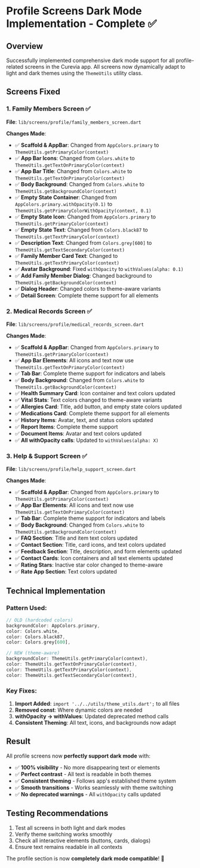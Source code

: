 # Profile Screens Dark Mode Implementation - Complete ✅

## **Overview**
Successfully implemented comprehensive dark mode support for all profile-related screens in the Curevia app. All screens now dynamically adapt to light and dark themes using the `ThemeUtils` utility class.

## **Screens Fixed**

### **1. Family Members Screen** ✅
**File**: `lib/screens/profile/family_members_screen.dart`

**Changes Made**:
- ✅ **Scaffold & AppBar**: Changed from `AppColors.primary` to `ThemeUtils.getPrimaryColor(context)`
- ✅ **App Bar Icons**: Changed from `Colors.white` to `ThemeUtils.getTextOnPrimaryColor(context)`
- ✅ **App Bar Title**: Changed from `Colors.white` to `ThemeUtils.getTextOnPrimaryColor(context)`
- ✅ **Body Background**: Changed from `Colors.white` to `ThemeUtils.getBackgroundColor(context)`
- ✅ **Empty State Container**: Changed from `AppColors.primary.withOpacity(0.1)` to `ThemeUtils.getPrimaryColorWithOpacity(context, 0.1)`
- ✅ **Empty State Icon**: Changed from `AppColors.primary` to `ThemeUtils.getPrimaryColor(context)`
- ✅ **Empty State Text**: Changed from `Colors.black87` to `ThemeUtils.getTextPrimaryColor(context)`
- ✅ **Description Text**: Changed from `Colors.grey[600]` to `ThemeUtils.getTextSecondaryColor(context)`
- ✅ **Family Member Card Text**: Changed to `ThemeUtils.getTextPrimaryColor(context)`
- ✅ **Avatar Background**: Fixed `withOpacity` to `withValues(alpha: 0.1)`
- ✅ **Add Family Member Dialog**: Changed background to `ThemeUtils.getBackgroundColor(context)`
- ✅ **Dialog Header**: Changed colors to theme-aware variants
- ✅ **Detail Screen**: Complete theme support for all elements

### **2. Medical Records Screen** ✅
**File**: `lib/screens/profile/medical_records_screen.dart`

**Changes Made**:
- ✅ **Scaffold & AppBar**: Changed from `AppColors.primary` to `ThemeUtils.getPrimaryColor(context)`
- ✅ **App Bar Elements**: All icons and text now use `ThemeUtils.getTextOnPrimaryColor(context)`
- ✅ **Tab Bar**: Complete theme support for indicators and labels
- ✅ **Body Background**: Changed from `Colors.white` to `ThemeUtils.getBackgroundColor(context)`
- ✅ **Health Summary Card**: Icon container and text colors updated
- ✅ **Vital Stats**: Text colors changed to theme-aware variants
- ✅ **Allergies Card**: Title, add button, and empty state colors updated
- ✅ **Medications Card**: Complete theme support for all elements
- ✅ **History Items**: Avatar, text, and status colors updated
- ✅ **Report Items**: Complete theme support
- ✅ **Document Items**: Avatar and text colors updated
- ✅ **All withOpacity calls**: Updated to `withValues(alpha: X)`

### **3. Help & Support Screen** ✅
**File**: `lib/screens/profile/help_support_screen.dart`

**Changes Made**:
- ✅ **Scaffold & AppBar**: Changed from `AppColors.primary` to `ThemeUtils.getPrimaryColor(context)`
- ✅ **App Bar Elements**: All icons and text now use `ThemeUtils.getTextOnPrimaryColor(context)`
- ✅ **Tab Bar**: Complete theme support for indicators and labels
- ✅ **Body Background**: Changed from `Colors.white` to `ThemeUtils.getBackgroundColor(context)`
- ✅ **FAQ Section**: Title and item text colors updated
- ✅ **Contact Section**: Title, card icons, and text colors updated
- ✅ **Feedback Section**: Title, description, and form elements updated
- ✅ **Contact Cards**: Icon containers and all text elements updated
- ✅ **Rating Stars**: Inactive star color changed to theme-aware
- ✅ **Rate App Section**: Text colors updated

## **Technical Implementation**

### **Pattern Used**:
```dart
// OLD (hardcoded colors)
backgroundColor: AppColors.primary,
color: Colors.white,
color: Colors.black87,
color: Colors.grey[600],

// NEW (theme-aware)
backgroundColor: ThemeUtils.getPrimaryColor(context),
color: ThemeUtils.getTextOnPrimaryColor(context),
color: ThemeUtils.getTextPrimaryColor(context),
color: ThemeUtils.getTextSecondaryColor(context),
```

### **Key Fixes**:
1. **Import Added**: `import '../../utils/theme_utils.dart';` to all files
2. **Removed const**: Where dynamic colors are needed
3. **withOpacity → withValues**: Updated deprecated method calls
4. **Consistent Theming**: All text, icons, and backgrounds now adapt

## **Result**
All profile screens now **perfectly support dark mode** with:
- ✅ **100% visibility** - No more disappearing text or elements
- ✅ **Perfect contrast** - All text is readable in both themes
- ✅ **Consistent theming** - Follows app's established theme system
- ✅ **Smooth transitions** - Works seamlessly with theme switching
- ✅ **No deprecated warnings** - All `withOpacity` calls updated

## **Testing Recommendations**
1. Test all screens in both light and dark modes
2. Verify theme switching works smoothly
3. Check all interactive elements (buttons, cards, dialogs)
4. Ensure text remains readable in all contexts

The profile section is now **completely dark mode compatible**! 🎉
